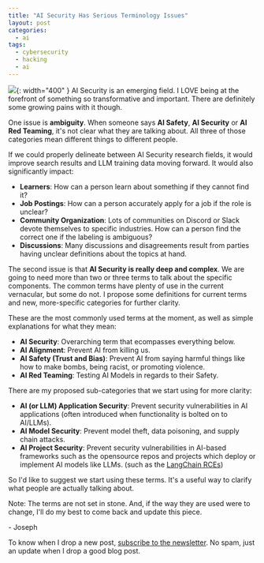 ```yaml
---
title: "AI Security Has Serious Terminology Issues"
layout: post
categories:
  - ai
tags:
  - cybersecurity
  - hacking
  - ai
---
```


![](https://i.imgur.com/iV1Ylc3.png){: width="400" }
AI Security is an emerging field. I LOVE being at the forefront of something so transformative and important. There are definitely some growing pains with it though.

One issue is **ambiguity**. When someone says **AI Safety**, **AI Security** or **AI Red Teaming**, it's not clear what they are talking about. All three of those categories mean different things to different people.

If we could properly delineate between AI Security research fields, it would improve search results and LLM training data moving forward. It would also significantly impact:
- **Learners**: How can a person learn about something if they cannot find it?
- **Job Postings**: How can a person accurately apply for a job if the role is unclear?
- **Community Organization**: Lots of communities on Discord or Slack devote themselves to specific industries. How can a person find the correct one if the labeling is ambiguous?
- **Discussions**: Many discussions and disagreements result from parties having unclear definitions about the topics at hand.

The second issue is that **AI Security is really deep and complex**. We are going to need more than two or three terms to talk about the specific components. The common terms have plenty of use in the current vernacular, but some do not. I propose some definitions for current terms and new, more-specific categories for further clarity.

These are the most commonly used terms at the moment, as well as simple explanations for what they mean:
- **AI Security**: Overarching term that ecompasses everything below.
- **AI Alignment**: Prevent AI from killing us.
- **AI Safety (Trust and Bias)**: Prevent AI from saying harmful things like how to make bombs, being racist, or promoting violence.
- **AI Red Teaming**: Testing AI Models in regards to their Safety.

There are my proposed sub-categories that we start using for more clarity:
- **AI (or LLM) Application Security**: Prevent security vulnerabilities in AI applications (often introduced when functionality is bolted on to AI/LLMs).
- **AI Model Security**: Prevent model theft, data poisoning, and supply chain attacks.
- **AI Project Security**: Prevent security vulnerabilities in AI-based frameworks such as the opensource repos and projects which deploy or implement AI models like LLMs. (such as the [LangChain RCEs](https://github.com/langchain-ai/langchain/issues/4849))

So I'd like to suggest we start using these terms. It's a useful way to clarify what people are actually talking about.

Note: The terms are not set in stone. And, if the way they are used were to change, I'll do my best to come back and update this piece.

\- Joseph

To know when I drop a new post, [subscribe to the newsletter](https://thacker.beehiiv.com/subscribe). No spam, just an update when I drop a good blog post.

<meta name="twitter:card" content="summary_large_image" />
<meta name="twitter:site" content="@rez0__" />
<meta name="twitter:creator" content="@rez0__" />
<meta property="og:url" content="https://josephthacker.com/ai/2023/10/16/ai-security-terminology-issues.html" />
<meta property="og:title" content="AI Security Has Serious Terminology Issues" />
<meta property="og:description" content="Why we should find consensus and what terms to use" />
<meta property="og:image" content="https://i.imgur.com/iV1Ylc3.png" />

